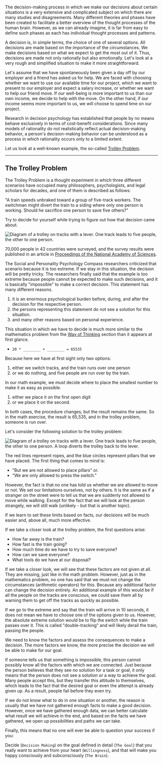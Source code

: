 The decision-making process in which we make our decisions about certain situations is a very extensive and complicated subject on which there are many studies and disagreements. Many different theories and phases have been created to facilitate a better overview of the thought processes of the human brain. However, as we can already imagine, it is far from easy to define such phases as each has individual thought processes and patterns.

A decision is, in simple terms, the choice of one of several options. All decisions are made based on the importance of the circumstances. We make decisions based on what we expect to get the most out of it. Thus, decisions are made not only rationally but also emotionally. Let's look at a very rough and simplified situation to make it more straightforward.

Let's assume that we have spontaneously been given a day off by our employer and a friend has asked us for help. We are faced with choosing whether we want to use our available time for our project, which we want to present to our employer and expect a salary increase, or whether we want to help our friend move. If our well-being is more important to us than our own income, we decide to help with the move. On the other hand, if our income seems more important to us, we will choose to spend time on our project.

Research in decision psychology has established that people by no means behave exclusively in terms of cost-benefit considerations. Since many models of rationality do not realistically reflect actual decision-making behavior, a person's decision-making behavior can be understood as a process in which rationality occurs only to a limited extent.

Let us look at a well-known example, the so-called [Trolley Problem](https://en.wikipedia.org/wiki/Trolley_problem).

---

## The Trolley Problem

The Trolley Problem is a thought experiment in which three different scenarios have occupied many philosophers, psychologists, and legal scholars for decades, and one of them is described as follows:

"A train speeds unbraked toward a group of five-track workers. The switchman might divert the train to a siding where only one person is working. Should he sacrifice one person to save five others?"

Try to decide for yourself while trying to figure out how that decision came about.

![Diagram of a trolley on tracks with a lever. One track leads to five people, the other to one person.](https://upload.wikimedia.org/wikipedia/commons/thumb/f/fd/Trolley_Problem.svg/1920px-Trolley_Problem.svg.png)

70,000 people in 42 countries were surveyed, and the survey results were published in an article in [Proceedings of the National Academy of Sciences](https://www.pnas.org/content/117/5/2332).

The Social and Personality Psychology Compass researchers criticized that scenario because it is too extreme. If we stay in this situation, the decision will be pretty tricky. The researchers finally said that the example is too extreme because people cannot be expected to make such decisions, and it is basically "impossible" to make a correct decision. This statement has many different reasons.

1. it is an enormous psychological burden before, during, and after the decision for the respective person.
2. the persons representing this statement do not see a solution for this situation.
3. and many other reasons based on personal experience.

This situation in which we have to decide is much more similar to the mathematics problem from the [Way of Thinking](https://academy.hackthebox.com/module/9/section/45) section than it appears at first glance.

- `20 * ________ + ________ = 65535`

Because here we have at first sight only two options:

1. either we switch tracks, and the train runs over one person
2. or we do nothing, and five people are run over by the train.

In our math example, we must decide where to place the smallest number to make it as easy as possible.

1. either we place it on the first open digit
2. or we place it on the second.

In both cases, the procedure changes, but the result remains the same. So in the math exercise, the result is 65,535, and in the trolley problem, someone is run over.

Let's consider the following solution to the trolley problem:

![Diagram of a trolley on tracks with a lever. One track leads to five people, the other to one person. A loop diverts the trolley back to the lever.](https://academy.hackthebox.com/storage/modules/9/TrolleyProblem.png)

The red lines represent ropes, and the blue circles represent pillars that we have placed. The first thing that comes to mind is:

- "But we are not allowed to place pillars" or.
- "We are only allowed to press the switch."

However, the fact is that no one has told us whether we are allowed to move or not. We set our limitations ourselves, not by others. It is the same as if a stranger on the street were to tell us that we are suddenly not allowed to move while walking. Except for the fact that we will look at the person strangely, we will still walk (unlikely - but that is another topic).

If we learn to set these limits based on facts, our decisions will be much easier and, above all, much more effective.

If we take a closer look at the trolley problem, the first questions arise:

- How far away is the train?
- How fast is the train going?
- How much time do we have to try to save everyone?
- How can we save everyone?
- What tools do we have at our disposal?

If we take a closer look, we will see that these factors are not given at all. They are missing, just like in the math problem. However, just as in the mathematics problem, no one has said that we must not change the circumstances (arithmetic operators) for this. Because any additional factor can change the decision entirely. An additional example of this would be if all the people on the tracks are conscious, we could save them all by warning them to get off the tracks as quickly as possible.

If we go to the extreme and say that the train will arrive in 10 seconds, it does not mean we have to choose one of the options given to us. However, the absolute extreme solution would be to flip the switch while the train passes over it. This is called "double-tracking" and will likely derail the train, passing the people.

We need to know the factors and assess the consequences to make a decision. The more factors we know, the more precise the decision we will be able to make for our goal.

If someone tells us that something is impossible, this person cannot possibly know all the factors with which we are connected. Just because the person believes that they see no solution for a task or goal, it only means that the person does not see a solution or a way to achieve the goal. Many people accept this, but they transfer this attitude to themselves, which leads to the fact that the desired goal or even the attempt is already given up. As a result, people fail before they even try.

If we do not know what to do in one situation or another, the reason is usually that we have not gathered enough facts to make a good decision. However, once we have gathered enough data, we can better calculate what result we will achieve in the end, and based on the facts we have gathered, we open up possibilities and paths we can take.

Finally, this means that no one will ever be able to question your success if you:

Decide (`Decision Making`) on the goal defined in detail (`The Goal`) that you really want to achieve from your heart (`Willingness`), and that will make you happy consciously and subconsciously (`The Brain`).